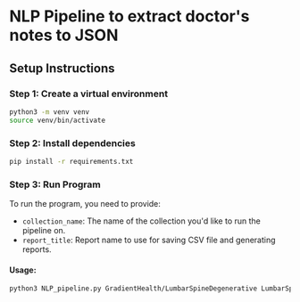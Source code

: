 # NLP Pipeline to extract doctor's notes to JSON

## Setup Instructions
### Step 1: Create a virtual environment

```bash
python3 -m venv venv
source venv/bin/activate
```
### Step 2: Install dependencies
```bash
pip install -r requirements.txt
```
### Step 3: Run Program
To run the program, you need to provide:
- `collection_name`: The name of the collection you'd like to run the pipeline on.
- `report_title`: Report name to use for saving CSV file and generating reports.

#### Usage:
``` bash 
python3 NLP_pipeline.py GradientHealth/LumbarSpineDegenerative LumbarSpineDegenerative
```
